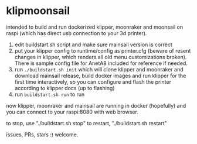 # klipmoonsail

intended to build and run dockerized klipper, moonraker and moonsail on raspi (which has direct usb connection to your 3d printer).

1) edit buildstart.sh script and make sure mainsail version is correct
2) put your klipper config to runtime/config as printer.cfg (beware of resent changes in klipper, which renders all old menu customizations broken). There is sample config file for AnetA8 included for reference if needed.
3) run ```./buildstart.sh init``` which will clone klipper and moonraker and download mainsail release, build docker images and run klipper for the first time interactively, so you can configure and flash the printer according to klipper docs (up to flashing)
4) run ```buildstart.sh run``` to run 

now klipper, moonraker and mainsail are running in docker (hopefully) and you can connect to your raspi:8080 with web browser.

to stop, use "./buildstart.sh stop"
to restart, "./buildstart.sh restart"

issues, PRs, stars :) welcome.
